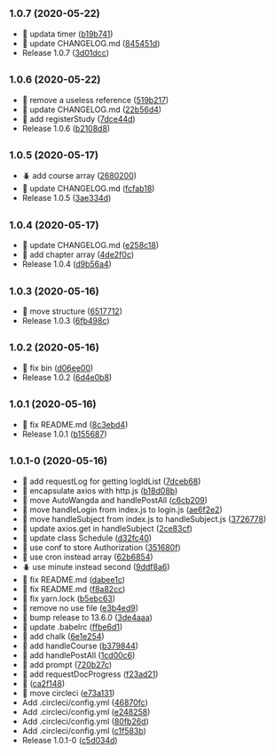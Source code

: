 ## <small>1.0.7 (2020-05-22)</small>

* :art: updata timer ([b19b741](https://github.com/qige2016/auto-wangda/commit/b19b741))
* :nut_and_bolt: update CHANGELOG.md ([845451d](https://github.com/qige2016/auto-wangda/commit/845451d))
* Release 1.0.7 ([3d01dcc](https://github.com/qige2016/auto-wangda/commit/3d01dcc))



## <small>1.0.6 (2020-05-22)</small>

* :nut_and_bolt: remove a useless reference ([519b217](https://github.com/qige2016/auto-wangda/commit/519b217))
* :nut_and_bolt: update CHANGELOG.md ([22b56d4](https://github.com/qige2016/auto-wangda/commit/22b56d4))
* :star2: add registerStudy ([7dce44d](https://github.com/qige2016/auto-wangda/commit/7dce44d))
* Release 1.0.6 ([b2108d8](https://github.com/qige2016/auto-wangda/commit/b2108d8))



## <small>1.0.5 (2020-05-17)</small>

* :beetle: add course array ([2680200](https://github.com/qige2016/auto-wangda/commit/2680200))
* :nut_and_bolt: update CHANGELOG.md ([fcfab18](https://github.com/qige2016/auto-wangda/commit/fcfab18))
* Release 1.0.5 ([3ae334d](https://github.com/qige2016/auto-wangda/commit/3ae334d))



## <small>1.0.4 (2020-05-17)</small>

* :nut_and_bolt: update CHANGELOG.md ([e258c18](https://github.com/qige2016/auto-wangda/commit/e258c18))
* :star2: add chapter array ([4de2f0c](https://github.com/qige2016/auto-wangda/commit/4de2f0c))
* Release 1.0.4 ([d9b56a4](https://github.com/qige2016/auto-wangda/commit/d9b56a4))



## <small>1.0.3 (2020-05-16)</small>

* :nut_and_bolt: move structure ([6517712](https://github.com/qige2016/auto-wangda/commit/6517712))
* Release 1.0.3 ([6fb498c](https://github.com/qige2016/auto-wangda/commit/6fb498c))



## <small>1.0.2 (2020-05-16)</small>

* :nut_and_bolt: fix bin ([d06ee00](https://github.com/qige2016/auto-wangda/commit/d06ee00))
* Release 1.0.2 ([6d4e0b8](https://github.com/qige2016/auto-wangda/commit/6d4e0b8))



## <small>1.0.1 (2020-05-16)</small>

* :nut_and_bolt: fix README.md ([8c3ebd4](https://github.com/qige2016/auto-wangda/commit/8c3ebd4))
* Release 1.0.1 ([b155687](https://github.com/qige2016/auto-wangda/commit/b155687))



## <small>1.0.1-0 (2020-05-16)</small>

* :art: add requestLog for getting logIdList ([7dceb68](https://github.com/qige2016/auto-wangda/commit/7dceb68))
* :art: encapsulate axios with http.js ([b18d08b](https://github.com/qige2016/auto-wangda/commit/b18d08b))
* :art: move AutoWangda and handlePostAll ([c6cb209](https://github.com/qige2016/auto-wangda/commit/c6cb209))
* :art: move handleLogin from index.js to login.js ([ae6f2e2](https://github.com/qige2016/auto-wangda/commit/ae6f2e2))
* :art: move handleSubject from index.js to handleSubject.js ([3726778](https://github.com/qige2016/auto-wangda/commit/3726778))
* :art: update axios.get in handleSubject ([2ce83cf](https://github.com/qige2016/auto-wangda/commit/2ce83cf))
* :art: update class Schedule ([d32fc40](https://github.com/qige2016/auto-wangda/commit/d32fc40))
* :art: use conf to store Authorization ([351680f](https://github.com/qige2016/auto-wangda/commit/351680f))
* :art: use cron instead array ([62b6854](https://github.com/qige2016/auto-wangda/commit/62b6854))
* :beetle: use minute instead second ([9ddf8a6](https://github.com/qige2016/auto-wangda/commit/9ddf8a6))
* :nut_and_bolt: fix README.md ([dabee1c](https://github.com/qige2016/auto-wangda/commit/dabee1c))
* :nut_and_bolt: fix README.md ([f8a82cc](https://github.com/qige2016/auto-wangda/commit/f8a82cc))
* :nut_and_bolt: fix yarn.lock ([b5ebc63](https://github.com/qige2016/auto-wangda/commit/b5ebc63))
* :nut_and_bolt: remove no use file ([e3b4ed9](https://github.com/qige2016/auto-wangda/commit/e3b4ed9))
* :rocket: bump release to 13.6.0 ([3de4aaa](https://github.com/qige2016/auto-wangda/commit/3de4aaa))
* :rocket: update .babelrc ([ffbe6d1](https://github.com/qige2016/auto-wangda/commit/ffbe6d1))
* :star2: add chalk ([6e1e254](https://github.com/qige2016/auto-wangda/commit/6e1e254))
* :star2: add handleCourse ([b379844](https://github.com/qige2016/auto-wangda/commit/b379844))
* :star2: add handlePostAll ([1cd00c6](https://github.com/qige2016/auto-wangda/commit/1cd00c6))
* :star2: add prompt ([720b27c](https://github.com/qige2016/auto-wangda/commit/720b27c))
* :star2: add requestDocProgress ([f23ad21](https://github.com/qige2016/auto-wangda/commit/f23ad21))
* :tada: ([ca2f148](https://github.com/qige2016/auto-wangda/commit/ca2f148))
* :traffic_light: move circleci ([e73a131](https://github.com/qige2016/auto-wangda/commit/e73a131))
* Add .circleci/config.yml ([46870fc](https://github.com/qige2016/auto-wangda/commit/46870fc))
* Add .circleci/config.yml ([e248258](https://github.com/qige2016/auto-wangda/commit/e248258))
* Add .circleci/config.yml ([80fb26d](https://github.com/qige2016/auto-wangda/commit/80fb26d))
* Add .circleci/config.yml ([c1f583b](https://github.com/qige2016/auto-wangda/commit/c1f583b))
* Release 1.0.1-0 ([c5d034d](https://github.com/qige2016/auto-wangda/commit/c5d034d))



